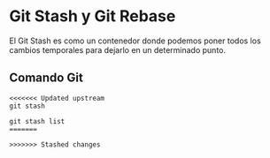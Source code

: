 # Git Stash y Git Rebase

El Git Stash es como un contenedor donde podemos poner todos los cambios temporales para dejarlo en un determinado punto.

## Comando Git

```
<<<<<<< Updated upstream
git stash

git stash list
=======

>>>>>>> Stashed changes
```